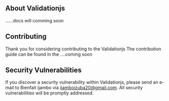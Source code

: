 

## About Validationjs

......docs will comming soon



## Contributing

Thank you for considering contributing to the Validationjs The contribution guide can be found in the ....coming soon

## Security Vulnerabilities

If you discover a security vulnerability within Validationjs, please send an e-mail to Bienfait ijambo via [ijamboizuba20@gmail.com](mailto:ijamboizua20@gmail.com). All security vulnerabilities will be promptly addressed.

